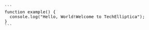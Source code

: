 <pre>
```
function example() {
  console.log("Hello, World!Welcome to TechElliptica");
}
```
</pre>
